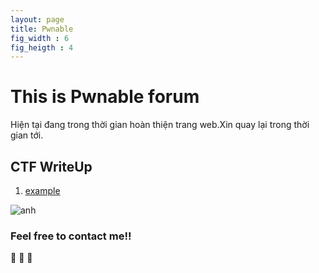 ```yaml
---
layout: page
title: Pwnable
fig_width : 6
fig_heigth : 4
---
```

# This is Pwnable forum

Hiện tại đang trong thời gian hoàn thiện trang web.Xin quay lại trong thời gian tới.  


## CTF WriteUp
  
1. [example](https://kamithanthanh.github.io/Pwnable/2015-02-28-test-markdown/)

![anh](https://sophosnews.files.wordpress.com/2016/07/red-bug-1200.jpg?w=780&h=408&crop=1)


### Feel free to contact me!!
:triangular_flag_on_post: :triangular_flag_on_post: :triangular_flag_on_post:

